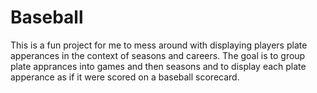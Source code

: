# Baseball

This is a fun project for me to mess around with displaying players plate apperances in the context of seasons and careers.  The goal is to group plate apprances into games and then seasons and to display each plate apperance as if it were scored on a baseball scorecard.  
